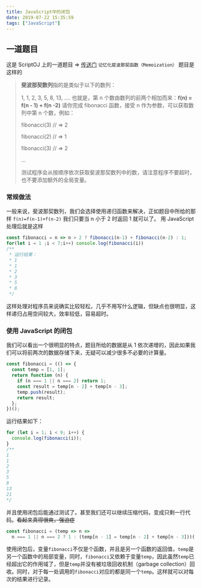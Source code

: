 ```yaml
---
title: JavaScript中的闭包
date: 2019-07-22 15:35:59
tags: ["JavaScript"]
---
```


## 一道题目

这是 ScriptOJ 上的一道题目 => [传送门](http://scriptoj.mangojuice.top/problems/102)
`记忆化斐波那契函数（Memoization）`
题目是这样的

> **斐波那契数列**指的是类似于以下的数列：
>
> 1, 1, 2, 3, 5, 8, 13, ....
> 也就是，第 n 个数由数列的前两个相加而来：**f(n) = f(n - 1) + f(n -2)**
> 请你完成 fibonacci 函数，接受 n 作为参数，可以获取数列中第 n 个数，例如：
>
> fibonacci(3) // => 2
>
> fibonacci(2) // => 1
>
> fibonacci(3) // => 2
>
> ...
>
> 测试程序会从按顺序依次获取斐波那契数列中的数，请注意程序不要超时，也不要添加额外的全局变量。

### 常规做法

一般来说，斐波那契数列，我们会选择使用递归函数来解决，正如题目中所给的那样 `f(n)=f(n-1)+f(n-2)` 我们只要当 n 小于 2 时返回 1 就可以了。
用 JavaScript 处理后就是这样

```JavaScript
const fibonacci = n => n > 2 ? fibonacci(n-1) + fibonacci(n-2) : 1;
for(let i = 1 ;i < 7;i++) console.log(fibonacci(i))
/**
 * 运行结果：
 * 1
 * 1
 * 2
 * 3
 * 5
 * 8
 */
```

这样处理对程序员来说确实比较轻松，几乎不用写什么逻辑，但缺点也很明显，这样递归占用空间较大，效率较低，容易超时。

### 使用 JavaScript 的闭包

我们可以看出一个很明显的特点，题目所给的数据是从 1 依次递增的，因此如果我们可以将前两次的数据存储下来，无疑可以减少很多不必要的计算量。

```javascript
const fibonacci = (() => {
  const temp = [1, 1];
  return function (n) {
    if (n === 1 || n === 2) return 1;
    const result = temp[n - 2] + temp[n - 3];
    temp.push(result);
    return result;
  };
})();
```

运行结果如下：

```javascript
for (let i = 1; i < 9; i++) {
  console.log(fibonacci(i));
}
/**
1
1
2
3
5
8
13
21
*/
```

并且使用闭包后能通过测试了。甚至我们还可以继续压缩代码，变成只剩一行代码。~~看起来真得很爽，强迫症~~

```javascript
const fibonacci = (temp => n =>
  n === 1 || n === 2 ? 1 : (temp[n - 1] = temp[n - 2] + temp[n - 3]))([1, 1]);
```

使用闭包后，变量`fibonacci`不仅是个函数，并且是另一个函数的返回值，`temp`是另一个函数中的局部变量，同时，`fibonacci`又依赖于变量`temp`，因此虽然`temp`已经超出它的作用域了，但是`temp`并没有被垃圾回收机制（garbage collection）回收。同时，对于每一处调用的`fibonacci`对应的都是同一个`temp`。这样就可以对每次的结果进行记录。
